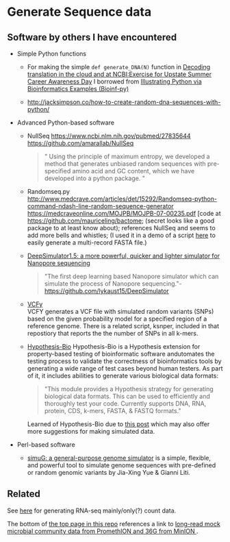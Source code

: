 
# Generate Sequence data


Software by others I have encountered
-------------------------------------

- Simple Python functions

  - For making the simple `def generate_DNA(N)` function in  [Decoding translation in the cloud and at NCBI:Exercise for Upstate Summer Career Awareness Day](https://github.com/fomightez/uscad16/blob/644bcb71bacd0f34f3f3f80a0cc07b26bd6998bd/Decoding%20translation%20in%20the%20cloud%20and%20at%20NCBI.ipynb) I borrowed from [Illustrating Python via Bioinformatics Examples (Bioinf-py)](http://hplgit.github.io/bioinf-py/doc/web/index.html)

  - http://jacksimpson.co/how-to-create-random-dna-sequences-with-python/


- Advanced Python-based software

  - NullSeq https://www.ncbi.nlm.nih.gov/pubmed/27835644  https://github.com/amarallab/NullSeq  
    >" Using the principle of maximum entropy, we developed a method that generates unbiased random sequences with pre-specified amino acid and GC content, which we have developed into a python package. "


  - Randomseq.py http://www.medcrave.com/articles/det/15292/Randomseq-python-command-ndash-line-random-sequence-generator https://medcraveonline.com/MOJPB/MOJPB-07-00235.pdf [code at https://github.com/mauriceling/bactome; (secret looks like a good package to at least know about); references NullSeq and seems to add more bells and whistles; (I used it in a demo of a script [here](https://nbviewer.jupyter.org/github/fomightez/cl_sq_demo-binder/blob/master/notebooks/demo%20get_specified_length_of_end_of_seq_from_FASTA.ipynb#Preparing-for-usage-example) to easily generate a multi-record FASTA file.)
  
  - [DeepSimulator1.5: a more powerful, quicker and lighter simulator for Nanopore sequencing ](https://academic.oup.com/bioinformatics/advance-article/doi/10.1093/bioinformatics/btz963/5698265)  
    >"The first deep learning based Nanopore simulator which can simulate the process of Nanopore sequencing."- https://github.com/lykaust15/DeepSimulator
  
  - [VCFy](https://github.com/cartoonist/vcfy)  
  VCFY generates a VCF file with simulated random variants (SNPs) based on the given probability model for a specified region of a reference genome. There is a related script, ksnper, included in that repostiory that reports the the number of SNPs in all k-mers.
  
  - [Hypothesis-Bio](https://github.com/Lab41/hypothesis-bio/)
  Hypothesis-Bio is a Hypothesis extension for property-based testing of bioinformatic software andutomates the testing process to validate the correctness of bioinformatics tools by generating a wide range of test cases beyond human testers. As part of it, it includes abilities to generate various biological data formats:
    >"This module provides a Hypothesis strategy for generating biological data formats. This can be used to efficiently and thoroughly test your code. Currently supports DNA, RNA, protein, CDS, k-mers, FASTA, & FASTQ formats."  
    
    Learned of Hypothesis-Bio due to [this post](https://twitter.com/Evilution84/status/1233046121087414272) which may also offer more suggestions for making simulated data.


- Perl-based software

  - [simuG: a general-purpose genome simulator](https://github.com/yjx1217/simuG) is a simple, flexible, and powerful tool to simulate genome sequences with pre-defined or random genomic variants by Jia-Xing Yue & Gianni Liti.


Related
-------

See [here](https://github.com/fomightez/simulated_data/tree/master/gene_expression) for generating RNA-seq mainly/only(?) count data.

The bottom of [the top page in this repo](https://github.com/fomightez/simulated_data#related) references a link to [long-read mock microbial community data from PromethION and 36G from MinION ](https://github.com/LomanLab/mockcommunity).
